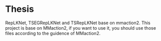 # Thesis
RepLKNet, TSEGRepLKNet and TSRepLKNet base on mmaction2.
This project is base on MMaction2, if you want to use it, you should use those files according to the guidence of MMaction2.
